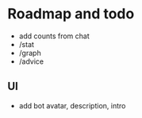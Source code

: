 # Roadmap and todo

* add counts from chat
* /stat
* /graph
* /advice

## UI

* add bot avatar, description, intro
